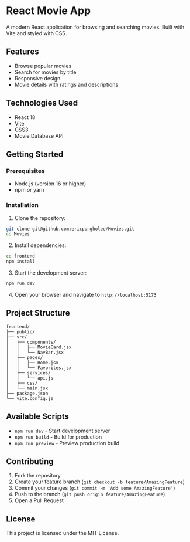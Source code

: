 # React Movie App

A modern React application for browsing and searching movies. Built with Vite and styled with CSS.

## Features

- Browse popular movies
- Search for movies by title
- Responsive design
- Movie details with ratings and descriptions

## Technologies Used

- React 18
- Vite
- CSS3
- Movie Database API

## Getting Started

### Prerequisites

- Node.js (version 16 or higher)
- npm or yarn

### Installation

1. Clone the repository:
```bash
git clone git@github.com:ericpungholee/Movies.git
cd Movies
```

2. Install dependencies:
```bash
cd frontend
npm install
```

3. Start the development server:
```bash
npm run dev
```

4. Open your browser and navigate to `http://localhost:5173`

## Project Structure

```
frontend/
├── public/
├── src/
│   ├── components/
│   │   ├── MovieCard.jsx
│   │   └── NavBar.jsx
│   ├── pages/
│   │   ├── Home.jsx
│   │   └── Favorites.jsx
│   ├── services/
│   │   └── api.js
│   ├── css/
│   └── main.jsx
├── package.json
└── vite.config.js
```

## Available Scripts

- `npm run dev` - Start development server
- `npm run build` - Build for production
- `npm run preview` - Preview production build

## Contributing

1. Fork the repository
2. Create your feature branch (`git checkout -b feature/AmazingFeature`)
3. Commit your changes (`git commit -m 'Add some AmazingFeature'`)
4. Push to the branch (`git push origin feature/AmazingFeature`)
5. Open a Pull Request

## License

This project is licensed under the MIT License. 